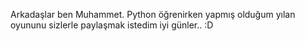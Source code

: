 Arkadaşlar ben Muhammet. Python öğrenirken yapmış olduğum yılan oyununu sizlerle paylaşmak istedim iyi günler.. :D
